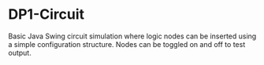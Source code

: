 # DP1-Circuit
Basic Java Swing circuit simulation where logic nodes can be inserted using a simple configuration structure. Nodes can be toggled on and off to test output.
